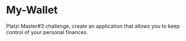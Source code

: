 # My-Wallet
Platzi Master#3 challenge, create an application that allows you to keep control of your personal finances.
